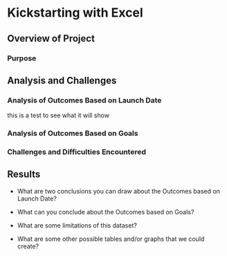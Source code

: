 # Kickstarting with Excel

## Overview of Project

### Purpose

## Analysis and Challenges

### Analysis of Outcomes Based on Launch Date

this is a test to see what it will show

### Analysis of Outcomes Based on Goals

### Challenges and Difficulties Encountered

## Results

- What are two conclusions you can draw about the Outcomes based on Launch Date?

- What can you conclude about the Outcomes based on Goals?

- What are some limitations of this dataset?

- What are some other possible tables and/or graphs that we could create?

